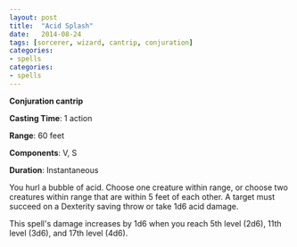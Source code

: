 ```yaml
---
layout: post
title:  "Acid Splash"
date:   2014-08-24
tags: [sorcerer, wizard, cantrip, conjuration]
categories:
- spells
categories:
- spells
---
```


**Conjuration cantrip**

**Casting Time**: 1 action

**Range**: 60 feet

**Components**: V, S

**Duration**: Instantaneous

You hurl a bubble of acid. Choose one creature within range, or choose two creatures within range that are within 5 feet of each other. A target must succeed on a Dexterity saving throw or take 1d6 acid damage.

This spell's damage increases by 1d6 when you reach 5th level (2d6), 11th level (3d6), and 17th level (4d6).
